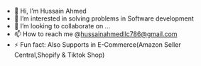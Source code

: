 - 👋 Hi, I’m Hussain Ahmed
- 👀 I’m interested in solving problems in Software development 
- 💞️ I’m looking to collaborate on ...
- 📫 How to reach me @hussainahmedllc786@gmail.com
- ⚡ Fun fact: Also Supports in E-Commerce(Amazon Seller Central,Shopify & Tiktok Shop)

<!---
hussainium/hussainium is a ✨ special ✨ repository because its `README.md` (this file) appears on your GitHub profile.
You can click the Preview link to take a look at your changes.
--->
